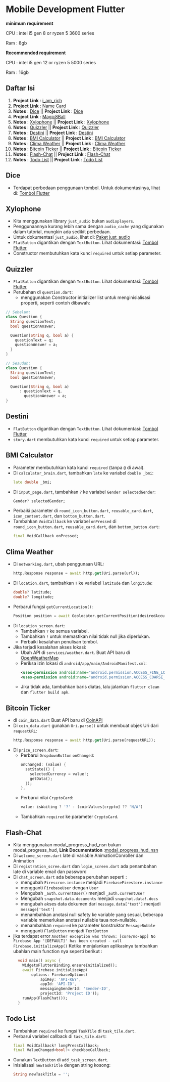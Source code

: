 # Mobile Development Flutter

**minimum requirement** 

CPU : intel i5 gen 8 or ryzen 5 3600 series

Ram : 8gb 

**Recommended requirement** 

CPU : intel i5 gen 12 or ryzen 5 5000 series 

Ram : 16gb

## Daftar Isi
1. **Project Link** : [i_am_rich](https://github.com/KKSBY/i_am_rich) 
2. **Project Link** : [Name Card](https://github.com/KKSBY/NameCard)
3. **Notes** : [Dice](#dice) || **Project Link** : [Dice](https://github.com/KKSBY/Dice)
4. **Project Link** : [Magic8Ball](https://github.com/KKSBY/Magic8Ball)
5. **Notes** : [Xylophone](#xylophone) || **Project Link** : [Xylophone](https://github.com/KKSBY/xylophone)
6. **Notes** : [Quizzler](#quizzler) ||  **Project Link** : [Quizzler](https://github.com/KKSBY/Quizzler)
7. **Notes** : [Destini](#destini) ||  **Project Link** : [Destini](https://github.com/KKSBY/destini)
8. **Notes** : [BMI Calculator](#bmi-calculator) ||  **Project Link** : [BMI Calculator](https://github.com/KKSBY/mbi_Calculator)
9. **Notes** : [Clima Weather](#clima-weather) ||  **Project Link** : [Clima Weather](https://github.com/KKSBY/ClimaWeather)
10. **Notes** : [Bitcoin Ticker](#bitcoin-ticker) ||  **Project Link** : [Bitcoin Ticker](https://github.com/KKSBY/Bitcoin_Ticker)
11. **Notes** : [Flash-Chat](#Flash-Chat) || **Project Link** : [Flash-Chat](https://github.com/KKSBY/Flash-Chat)
12. **Notes** : [Todo List](#todo-list) || **Project Link** : [Todo List](https://github.com/KKSBY/ToDoList)

## Dice

- Terdapat perbedaan penggunaan tombol. Untuk dokumentasinya, lihat di: [Tombol Flutter](https://docs.flutter.dev/release/breaking-changes/buttons)

## Xylophone

- Kita menggunakan library `just_audio` bukan `audioplayers`.
- Penggunaannya kurang lebih sama dengan `audio_cache` yang digunakan dalam tutorial, mungkin ada sedikit perbedaan.
- Untuk dokumentasi `just_audio`, lihat di: [Paket just_audio](https://pub.dev/packages/just_audio)
- `FlatButton` digantikan dengan `TextButton`. Lihat dokumentasi: [Tombol Flutter](https://docs.flutter.dev/release/breaking-changes/buttons)
- Constructor membutuhkan kata kunci `required` untuk setiap parameter.

## Quizzler

- `FlatButton` digantikan dengan `TextButton`. Lihat dokumentasi: [Tombol Flutter](https://docs.flutter.dev/release/breaking-changes/buttons)
- Perubahan di `question.dart`:
  - menggunakan Constructor initializer list untuk menginisialisasi properti, seperti contoh dibawah:

```dart
// Sebelum:
class Question {
  String questionText;
  bool questionAnswer;

  Question(String q, bool a) {
    questionText = q;
    questionAnswer = a;
  }
}

// Sesudah:
class Question {
  String questionText;
  bool questionAnswer;

  Question(String q, bool a) 
      : questionText = q,
        questionAnswer = a;
}
```

## Destini

- `FlatButton` digantikan dengan `TextButton`. Lihat dokumentasi: [Tombol Flutter](https://docs.flutter.dev/release/breaking-changes/buttons)
- `story.dart` membutuhkan kata kunci `required` untuk setiap parameter.

## BMI Calculator

- Parameter membutuhkan kata kunci `required` (tanpa `@` di awal).
- Di `calculator_brain.dart`, tambahkan `late` ke variabel `double _bmi`:
  ```dart
  late double _bmi;
  ```
- Di `input_page.dart`, tambahkan `?` ke variabel `Gender selectedGender`:
  ```dart
  Gender? selectedGender;
  ```
- Perbaiki parameter di `round_icon_button.dart`, `reusable_card.dart`, `icon_content.dart`, dan `bottom_button.dart`.
- Tambahkan `VoidCallback` ke variabel `onPressed` di `round_icon_button.dart`, `reusable_card.dart`, dan `bottom_button.dart`:
  ```dart
  final VoidCallback onPressed;
  ```

## Clima Weather

- Di `networking.dart`, ubah penggunaan URL:
  ```dart
  http.Response response = await http.get(Uri.parse(url));
  ```
- Di `location.dart`, tambahkan `?` ke variabel `latitude` dan `longitude`:
  ```dart
  double? latitude;
  double? longitude;
  ```
- Perbarui fungsi `getCurrentLocation()`:
  ```dart
  Position position = await Geolocator.getCurrentPosition(desiredAccuracy: LocationAccuracy.low);
  ```
- Di `location_screen.dart`:
  - Tambahkan `?` ke semua variabel.
  - Tambahkan `!` untuk memastikan nilai tidak null jika diperlukan.
  - Perbaiki kesalahan penulisan tombol.
- Jika terjadi kesalahan akses lokasi:
  - Ubah API di `services/weather.dart`. Buat API baru di [OpenWeatherMap](https://home.openweathermap.org/api_keys)
  - Periksa izin lokasi di `android/app/main/AndroidManifest.xml`:
    ```xml
    <uses-permission android:name="android.permission.ACCESS_FINE_LOCATION"/>
    <uses-permission android:name="android.permission.ACCESS_COARSE_LOCATION"/>
    ```
  - Jika tidak ada, tambahkan baris diatas, lalu jalankan `flutter clean` dan `flutter build apk`.

## Bitcoin Ticker
- dI `coin_data.dart` Buat API baru di [CoinAPI](https://customerportal.coinapi.io/apikeys)
- Di `coin_data.dart` gunakan `Uri.parse()` untuk membuat objek Uri dari `requestURL`:
  ```dart
  http.Response response = await http.get(Uri.parse(requestURL));
  ```
- Di `price_screen.dart`:
  - Perbarui `DropdownButton` `onChanged`:
    ```dart
    onChanged: (value) {
      setState(() {
        selectedCurrency = value!;
        getData();
      });
    },
    ```
  - Perbarui nilai `CryptoCard`:
    ```dart
    value: isWaiting ? '?' : (coinValues[crypto] ?? 'N/A')
    ```
  - Tambahkan `required` ke parameter `CryptoCard`.

## Flash-Chat
- Kita menggunakan modal_progress_hud_nsn bukan modal_progress_hud, **Link Documentation** :[modal_progress_hud_nsn](https://pub.dev/packages/modal_progress_hud_nsn)
- Di `welcome_screen.dart` late di variable AnimationConroller dan Animation
- Di `registration_scree.dart` dan `login_screen.dart` ada penambahan late di variable email dan password
- Di `chat_screen.dart` ada beberapa perubahan seperti :
  - mengubah `Firescroe.instance` menjadi `FirebaseFirestore.instance`
  - mengganti `FirebaseUser` dengan `User`
  - Mengubah `_auth.currentUser()` menjadi `_auth.currentUser`
  - Mengubah `snapshot.data.documents` menjadi `snapshot.data!.docs`
  - mengubah akses data dokumen dari `message.data['text']` menjadi `message['text']`
  - menambahkan anotasi null safety ke variable yang sesuai, beberapa variable memerlukan anotasi nullable taua non-nullable.
  - menambahkan `required` ke parameter konstruktor `MessageBubble`
  - mengganti `FlatButton` menjadi `TextButton`
- jika terdapat error `Another exception was thrown: [core/no-app] No Firebase App '[DEFAULT]' has been created - call Firebase.initializeApp()` Ketika menjalankan aplikasinya tambahkan ubahlan main function nya seperti berikut :
  ```dart
    void main() async {
      WidgetsFlutterBinding.ensureInitialized();
      await Firebase.initializeApp(
          options: FirebaseOptions(
              apiKey: 'API-KEY',
              appId: 'API-ID',
              messagingSenderId: 'Sender-ID',
              projectId: 'Project ID'));
      runApp(FlashChat());
    }
    ```

## Todo List

- Tambahkan `required` ke fungsi `TaskTile` di `task_tile.dart`.
- Perbarui variabel callback di `task_tile.dart`:
  ```dart
  final VoidCallback? longPressCallback;
  final ValueChanged<bool?> checkboxCallback;
  ```
- Gunakan `TextButton` di `add_task_screen.dart`.
- Inisialisasi `newTaskTitle` dengan string kosong:
  ```dart
  String newTaskTitle = '';
  ```

